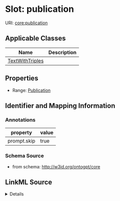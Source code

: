 # Slot: publication

URI: [core:publication](http://w3id.org/ontogpt/core/publication)



<!-- no inheritance hierarchy -->




## Applicable Classes

| Name | Description |
| --- | --- |
[TextWithTriples](TextWithTriples.md) | 






## Properties

* Range: [Publication](Publication.md)







## Identifier and Mapping Information





### Annotations

| property | value |
| --- | --- |
| prompt.skip | true |



### Schema Source


* from schema: http://w3id.org/ontogpt/core




## LinkML Source

<details>
```yaml
name: publication
annotations:
  prompt.skip:
    tag: prompt.skip
    value: 'true'
from_schema: http://w3id.org/ontogpt/core
rank: 1000
alias: publication
owner: TextWithTriples
domain_of:
- TextWithTriples
range: Publication
inlined: true

```
</details>